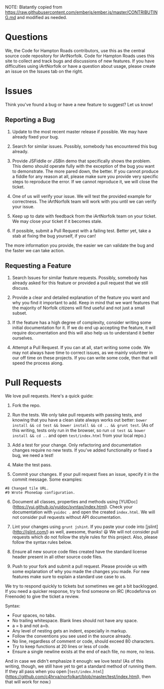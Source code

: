 NOTE: Blatantly copied from https://raw.githubusercontent.com/emberjs/ember.js/master/CONTRIBUTING.md and modified as needed.

# Questions

We, the Code for Hampton Roads contributors, use this as the central source code repository for iArtNorfolk.  Code for Hampton Roads uses this site to collect and track bugs and discussions of new features.  If you have difficulties using iArtNorfolk or have a question about usage, please create an issue on the Issues tab on the right.

# Issues

Think you've found a bug or have a new feature to suggest? Let us know!

## Reporting a Bug
1. Update to the most recent master release if possible.  We may have already fixed your bug.

2. Search for similar issues.  Possibly, somebody has encountered this bug already.

3. Provide JSFiddle or JSBin demo that specifically shows the problem.  This demo should operate fully with the exception of the bug you want to demonstrate.  The more pared down, the better.  If you cannot produce a fiddle for any reason at all, please make sure you provide very specific steps to reproduce the error.  If we cannot reproduce it, we will close the ticket.

4. One of us will verify your issue.  We will test the provided example for correctness.  The iArtNorfolk team will work with you until we can verify your issue.

5. Keep up to date with feedback from the iArtNorfolk team on your ticket.  We may close your ticket if it becomes stale.

6. If possible, submit a Pull Request with a failing test.  Better yet, take a stab at fixing the bug yourself, if you can!

The more information you provide, the easier we can validate the bug and the faster we can take action.

## Requesting a Feature

1. Search Issues for similar feature requests.  Possibly, somebody has already asked for this feature or provided a pull request that we still discuss.

2. Provide a clear and detailed explanation of the feature you want and why you find it important to add.  Keep in mind that we want features that the majority of Norfolk citizens will find useful and not just a small subset.

3. If the feature has a high degree of complexity, consider writing some initial documentation for it.  If we do end up accepting the feature, it will require documentation and this will also help us to understand it better ourselves.

4. Attempt a Pull Request.  If you can at all, start writing some code.  We may not always have time to correct issues, as we mainly volunteer in our off time on these projects.  If you can write some code, then that will speed the process along.

# Pull Requests

We love pull requests.  Here's a quick guide:

1. Fork the repo.

2. Run the tests.  We only take pull requests with passing tests, and knowing that you have a clean slate always works out better: `bower install && cd test && bower install && cd .. && grunt test`.  (As of this writing, tests only run in the browser, so run `cd test && bower install && cd ..` and open `test/index.html` from your local repo.)

3. Add a test for your change.  Only refactoring and documentation changes require no new tests.  If you've added functionality or fixed a bug, we need a test!

4. Make the test pass.

5. Commit your changes.  If your pull request fixes an issue, specify it in the commit message. Some examples:

  ```
  #8 Changed tile URL.
  #9 Wrote PhoneGap configuration.
  ```

6. Document all classes, properties and methods using [YUIDoc] (https://yui.github.io/yuidoc/syntax/index.html).  Check your documentation with `yuidoc .` and open the created `index.html`.  We will not consider pull requests without API documentation.

7. Lint your changes using `grunt jshint`.  If you paste your code into [jslint] (http://jslint.com/) as well, awesome, thanks! :smiley: We will not consider pull requests which do not follow the style rules for this project.  Also, please follow the syntax rules below.

8. Ensure all new source code files created have the standard license header present in all other source code files.

9. Push to your fork and submit a pull request.  Please provide us with some explanation of why you made the changes you made.  For new features make sure to explain a standard use case to us.

We try to respond quickly to tickets but sometimes we get a bit backlogged.  If you need a quicker response, try to find someone on IRC (#codeforva on Freenode) to give the ticket a review.

Syntax:

* Four spaces, no tabs.
* No trailing whitespace.  Blank lines should not have any space.
* a = b and not a=b.
* Any level of nesting gets an indent, especially in markup.
* Follow the conventions you see used in the source already.
* No line, regardless of comment or code, should exceed 80 characters.
* Try to keep functions at 20 lines or less of code.
* Ensure a single newline exists at the end of each file, no more, no less.

And in case we didn't emphasize it enough: we love tests! (As of this writing, though, we still have yet to get a standard method of running them.  If they all pass when you open [`test/index.html`] (https://github.com/c4hrva/norfolkart/blob/master/test/index.html), then that will work for now.)

